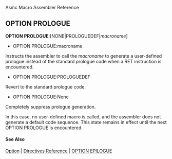 Asmc Macro Assembler Reference

## OPTION PROLOGUE

**OPTION PROLOGUE**:[NONE|PROLOGUEDEF|_macroname_]

- OPTION PROLOGUE:macroname

Instructs the assembler to call the _macroname_ to generate a user-defined prologue instead of the standard prologue code when a RET instruction is encountered.

- OPTION PROLOGUE:PROLOGUEDEF

Revert to the standard prologue code.

- OPTION PROLOGUE:None

Completely suppress prologue generation.

In this case, no user-defined macro is called, and the assembler does not generate a default code sequence. This state remains in effect until the next OPTION PROLOGUE is encountered.

#### See Also

[Option](option.md) | [Directives Reference](readme.md) | [OPTION EPILOGUE](option-epilogue.md)
